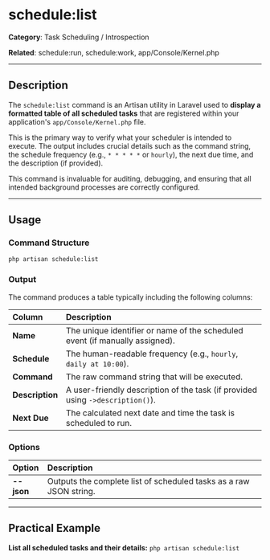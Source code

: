 # schedule:list

**Category**: Task Scheduling / Introspection

**Related**: schedule:run, schedule:work, app/Console/Kernel.php

---

## Description

The `schedule:list` command is an Artisan utility in Laravel used to **display a formatted table of all scheduled tasks** that are registered within your application's `app/Console/Kernel.php` file.

This is the primary way to verify what your scheduler is intended to execute. The output includes crucial details such as the command string, the schedule frequency (e.g., `* * * * *` or `hourly`), the next due time, and the description (if provided).

This command is invaluable for auditing, debugging, and ensuring that all intended background processes are correctly configured.

---

## Usage

### Command Structure

`php artisan schedule:list`

### Output

The command produces a table typically including the following columns:

| Column | Description |
| :--- | :--- |
| **Name** | The unique identifier or name of the scheduled event (if manually assigned). |
| **Schedule** | The human-readable frequency (e.g., `hourly`, `daily at 10:00`). |
| **Command** | The raw command string that will be executed. |
| **Description** | A user-friendly description of the task (if provided using `->description()`). |
| **Next Due** | The calculated next date and time the task is scheduled to run. |

### Options

| Option | Description |
| :--- | :--- |
| **--json** | Outputs the complete list of scheduled tasks as a raw JSON string. |

---

## Practical Example

**List all scheduled tasks and their details:**
`php artisan schedule:list`
